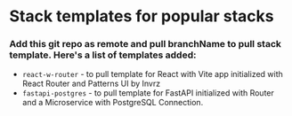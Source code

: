 # Stack templates for popular stacks
### Add this git repo as remote and pull branchName to pull stack template. Here's a list of templates added:

- `react-w-router` - to pull template for React with Vite app initialized with React Router and Patterns UI by Invrz
- `fastapi-postgres` - to pull template for FastAPI initialized with Router and a Microservice with PostgreSQL Connection.
